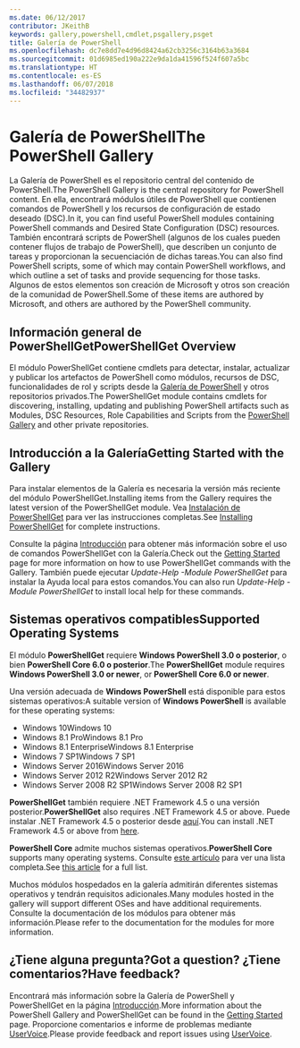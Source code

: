 ```yaml
---
ms.date: 06/12/2017
contributor: JKeithB
keywords: gallery,powershell,cmdlet,psgallery,psget
title: Galería de PowerShell
ms.openlocfilehash: dc7e8dd7e4d96d8424a62cb3256c3164b63a3684
ms.sourcegitcommit: 01d6985ed190a222e9da1da41596f524f607a5bc
ms.translationtype: HT
ms.contentlocale: es-ES
ms.lasthandoff: 06/07/2018
ms.locfileid: "34482937"
---
```

# <a name="the-powershell-gallery"></a><span data-ttu-id="df496-103">Galería de PowerShell</span><span class="sxs-lookup"><span data-stu-id="df496-103">The PowerShell Gallery</span></span>

<span data-ttu-id="df496-104">La Galería de PowerShell es el repositorio central del contenido de PowerShell.</span><span class="sxs-lookup"><span data-stu-id="df496-104">The PowerShell Gallery is the central repository for PowerShell content.</span></span> <span data-ttu-id="df496-105">En ella, encontrará módulos útiles de PowerShell que contienen comandos de PowerShell y los recursos de configuración de estado deseado (DSC).</span><span class="sxs-lookup"><span data-stu-id="df496-105">In it, you can find useful PowerShell modules containing PowerShell commands and Desired State Configuration (DSC) resources.</span></span>
<span data-ttu-id="df496-106">También encontrará scripts de PowerShell (algunos de los cuales pueden contener flujos de trabajo de PowerShell), que describen un conjunto de tareas y proporcionan la secuenciación de dichas tareas.</span><span class="sxs-lookup"><span data-stu-id="df496-106">You can also find PowerShell scripts, some of which may contain PowerShell workflows, and which outline a set of tasks and provide sequencing for those tasks.</span></span> <span data-ttu-id="df496-107">Algunos de estos elementos son creación de Microsoft y otros son creación de la comunidad de PowerShell.</span><span class="sxs-lookup"><span data-stu-id="df496-107">Some of these items are authored by Microsoft, and others are authored by the PowerShell community.</span></span>

## <a name="powershellget-overview"></a><span data-ttu-id="df496-108">Información general de PowerShellGet</span><span class="sxs-lookup"><span data-stu-id="df496-108">PowerShellGet Overview</span></span>

<span data-ttu-id="df496-109">El módulo PowerShellGet contiene cmdlets para detectar, instalar, actualizar y publicar los artefactos de PowerShell como módulos, recursos de DSC, funcionalidades de rol y scripts desde la [Galería de PowerShell](https://www.PowerShellGallery.com) y otros repositorios privados.</span><span class="sxs-lookup"><span data-stu-id="df496-109">The PowerShellGet module contains cmdlets for discovering, installing, updating and publishing PowerShell artifacts such as Modules, DSC Resources, Role Capabilities and Scripts from the [PowerShell Gallery](https://www.PowerShellGallery.com) and other private repositories.</span></span>

## <a name="getting-started-with-the-gallery"></a><span data-ttu-id="df496-110">Introducción a la Galería</span><span class="sxs-lookup"><span data-stu-id="df496-110">Getting Started with the Gallery</span></span>

<span data-ttu-id="df496-111">Para instalar elementos de la Galería es necesaria la versión más reciente del módulo PowerShellGet.</span><span class="sxs-lookup"><span data-stu-id="df496-111">Installing items from the Gallery requires the latest version of the PowerShellGet module.</span></span>
<span data-ttu-id="df496-112">Vea [Instalación de PowerShellGet](installing-psget.md) para ver las instrucciones completas.</span><span class="sxs-lookup"><span data-stu-id="df496-112">See [Installing PowerShellGet](installing-psget.md) for complete instructions.</span></span>

<span data-ttu-id="df496-113">Consulte la página [Introducción](getting-started.md) para obtener más información sobre el uso de comandos PowerShellGet con la Galería.</span><span class="sxs-lookup"><span data-stu-id="df496-113">Check out the [Getting Started](getting-started.md) page for more information on how to use PowerShellGet commands with the Gallery.</span></span> <span data-ttu-id="df496-114">También puede ejecutar *Update-Help -Module PowerShellGet* para instalar la Ayuda local para estos comandos.</span><span class="sxs-lookup"><span data-stu-id="df496-114">You can also run *Update-Help -Module PowerShellGet* to install local help for these commands.</span></span>

## <a name="supported-operating-systems"></a><span data-ttu-id="df496-115">Sistemas operativos compatibles</span><span class="sxs-lookup"><span data-stu-id="df496-115">Supported Operating Systems</span></span>

<span data-ttu-id="df496-116">El módulo **PowerShellGet** requiere **Windows PowerShell 3.0 o posterior**, o bien **PowerShell Core 6.0 o posterior**.</span><span class="sxs-lookup"><span data-stu-id="df496-116">The **PowerShellGet** module requires **Windows PowerShell 3.0 or newer**, or **PowerShell Core 6.0 or newer**.</span></span>

<span data-ttu-id="df496-117">Una versión adecuada de **Windows PowerShell** está disponible para estos sistemas operativos:</span><span class="sxs-lookup"><span data-stu-id="df496-117">A suitable version of **Windows PowerShell** is available for these operating systems:</span></span>

- <span data-ttu-id="df496-118">Windows 10</span><span class="sxs-lookup"><span data-stu-id="df496-118">Windows 10</span></span>
- <span data-ttu-id="df496-119">Windows 8.1 Pro</span><span class="sxs-lookup"><span data-stu-id="df496-119">Windows 8.1 Pro</span></span>
- <span data-ttu-id="df496-120">Windows 8.1 Enterprise</span><span class="sxs-lookup"><span data-stu-id="df496-120">Windows 8.1 Enterprise</span></span>
- <span data-ttu-id="df496-121">Windows 7 SP1</span><span class="sxs-lookup"><span data-stu-id="df496-121">Windows 7 SP1</span></span>
- <span data-ttu-id="df496-122">Windows Server 2016</span><span class="sxs-lookup"><span data-stu-id="df496-122">Windows Server 2016</span></span>
- <span data-ttu-id="df496-123">Windows Server 2012 R2</span><span class="sxs-lookup"><span data-stu-id="df496-123">Windows Server 2012 R2</span></span>
- <span data-ttu-id="df496-124">Windows Server 2008 R2 SP1</span><span class="sxs-lookup"><span data-stu-id="df496-124">Windows Server 2008 R2 SP1</span></span>

<span data-ttu-id="df496-125">**PowerShellGet** también requiere .NET Framework 4.5 o una versión posterior.</span><span class="sxs-lookup"><span data-stu-id="df496-125">**PowerShellGet** also requires .NET Framework 4.5 or above.</span></span> <span data-ttu-id="df496-126">Puede instalar .NET Framework 4.5 o posterior desde [aquí](https://msdn.microsoft.com/library/5a4x27ek.aspx).</span><span class="sxs-lookup"><span data-stu-id="df496-126">You can install .NET Framework 4.5 or above from [here](https://msdn.microsoft.com/library/5a4x27ek.aspx).</span></span>

<span data-ttu-id="df496-127">**PowerShell Core** admite muchos sistemas operativos.</span><span class="sxs-lookup"><span data-stu-id="df496-127">**PowerShell Core** supports many operating systems.</span></span> <span data-ttu-id="df496-128">Consulte [este artículo](https://blogs.msdn.microsoft.com/powershell/2018/01/10/powershell-core-6-0-generally-available-ga-and-supported/) para ver una lista completa.</span><span class="sxs-lookup"><span data-stu-id="df496-128">See [this article](https://blogs.msdn.microsoft.com/powershell/2018/01/10/powershell-core-6-0-generally-available-ga-and-supported/) for a full list.</span></span>

<span data-ttu-id="df496-129">Muchos módulos hospedados en la galería admitirán diferentes sistemas operativos y tendrán requisitos adicionales.</span><span class="sxs-lookup"><span data-stu-id="df496-129">Many modules hosted in the gallery will support different OSes and have additional requirements.</span></span> <span data-ttu-id="df496-130">Consulte la documentación de los módulos para obtener más información.</span><span class="sxs-lookup"><span data-stu-id="df496-130">Please refer to the documentation for the modules for more information.</span></span>

## <a name="got-a-question-have-feedback"></a><span data-ttu-id="df496-131">¿Tiene alguna pregunta?</span><span class="sxs-lookup"><span data-stu-id="df496-131">Got a question?</span></span> <span data-ttu-id="df496-132">¿Tiene comentarios?</span><span class="sxs-lookup"><span data-stu-id="df496-132">Have feedback?</span></span>

<span data-ttu-id="df496-133">Encontrará más información sobre la Galería de PowerShell y PowerShellGet en la página [Introducción](getting-started.md).</span><span class="sxs-lookup"><span data-stu-id="df496-133">More information about the PowerShell Gallery and PowerShellGet can be found in the [Getting Started](getting-started.md) page.</span></span> <span data-ttu-id="df496-134">Proporcione comentarios e informe de problemas mediante [UserVoice](http://windowsserver.uservoice.com/forums/301869-powershell).</span><span class="sxs-lookup"><span data-stu-id="df496-134">Please provide feedback and report issues using [UserVoice](http://windowsserver.uservoice.com/forums/301869-powershell).</span></span>
